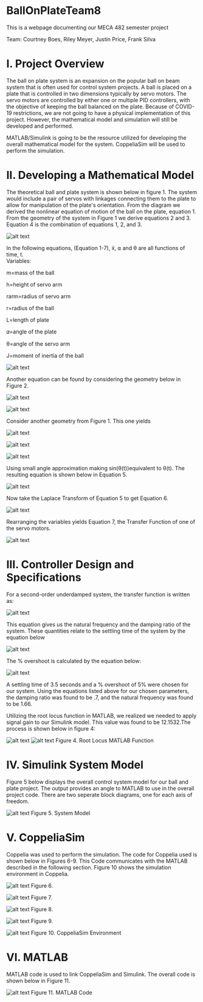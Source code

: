 # BallOnPlateTeam8
This is a webpage documenting our MECA 482 semester project

Team: Courtney Boes, Riley Meyer, Justin Price, Frank Silva
# I. Project Overview
The ball on plate system is an expansion on the popular ball on beam system that is often used for control system projects. A ball is placed on a plate that is controlled in two dimensions typically by servo motors. The servo motors are controlled by either one or multiple PID controllers, with the objective of keeping the ball balanced on the plate. Because of COVID-19 restrictions, we are not going to have a physical implementation of this project. However, the mathematical model and simulation will still be developed and performed.

MATLAB/Simulink is going to be the resource utilized for developing the overall mathematical model for the system. CoppeliaSim will be used to perform the simulation.
# II. Developing a Mathematical Model
The theoretical ball and plate system is shown below in figure 1. The system would include a pair of servos with linkages connecting them to the plate to allow for manipulation of the plate's orientation. From the diagram we derived the nonlinear equation of motion of the ball on the plate, equation 1. From the geometry of the system in Figure 1 we derive equations 2 and 3. Equation 4 is the combination of equations 1, 2, and 3.

![alt text](https://github.com/MECA-482-BallOnPlate/BallOnPlateTeam8/blob/main/figures/figure1.PNG?raw=true)

In the following equations, (Equation 1-7), ẍ, ⍺ and θ are all functions of time, t.  
Variables:

m=mass of the ball

h=height of servo arm
                  
rarm=radius of servo arm
                  
r=radius of the ball

L=length of plate
                  
𝛼=angle of the plate
                  
θ=angle of the servo arm
                  
J=moment of inertia of the ball
          
![alt text](https://github.com/MECA-482-BallOnPlate/BallOnPlateTeam8/blob/main/equations/equation1.PNG?raw=true)

Another equation can be found by considering the geometry below in Figure 2.

![alt text](https://github.com/MECA-482-BallOnPlate/BallOnPlateTeam8/blob/main/figures/figure2.PNG?raw=true)

![alt text](https://github.com/MECA-482-BallOnPlate/BallOnPlateTeam8/blob/main/equations/equation2.PNG?raw=true)

Consider another geometry from Figure 1.  This one yields 

![alt text](https://github.com/MECA-482-BallOnPlate/BallOnPlateTeam8/blob/main/figures/figure3.PNG?raw=true)

![alt text](https://github.com/MECA-482-BallOnPlate/BallOnPlateTeam8/blob/main/equations/equation3.PNG?raw=true)

![alt text](https://github.com/MECA-482-BallOnPlate/BallOnPlateTeam8/blob/main/equations/equation4.PNG?raw=true)

Using small angle approximation making sin(θ(t))equivalent to θ(t). The resulting equation is shown below in Equation 5.

![alt text](https://github.com/MECA-482-BallOnPlate/BallOnPlateTeam8/blob/main/equations/equation5.PNG?raw=true)

Now take the Laplace Transform of Equation 5 to get Equation 6.

![alt text](https://github.com/MECA-482-BallOnPlate/BallOnPlateTeam8/blob/main/equations/equation6.PNG?raw=true)

Rearranging the variables yields Equation 7, the Transfer Function of one of the servo motors.

![alt text](https://github.com/MECA-482-BallOnPlate/BallOnPlateTeam8/blob/main/equations/equation7.PNG?raw=true)

# III. Controller Design and Specifications
For a second-order underdamped system, the transfer function is written as:

![alt text](https://github.com/MECA-482-BallOnPlate/BallOnPlateTeam8/blob/main/equations/standardTF.PNG?raw=true)

This equation gives us the natural frequency and the damping ratio of the system. These quantities relate to the settling time of the system by the equation below

![alt text](https://github.com/MECA-482-BallOnPlate/BallOnPlateTeam8/blob/main/equations/settlingtime.PNG?raw=true)

The % overshoot is calculated by the equation below:

![alt text](https://github.com/MECA-482-BallOnPlate/BallOnPlateTeam8/blob/main/equations/OS.PNG?raw=true)

A settling time of 3.5 seconds and a % overshoot of 5% were chosen for our system. Using the equations listed above for our chosen parameters, the damping ratio was found to be .7, and the natural frequency was found to be 1.66.

Utilizing the root locus function in MATLAB, we realized we needed to apply signal gain to our Simulink model. This value was found to be 12.1532.The process is shown below in figure 4:

![alt text](https://github.com/MECA-482-BallOnPlate/BallOnPlateTeam8/blob/main/figures/figure4.PNG?raw=true)
![alt text](https://github.com/MECA-482-BallOnPlate/BallOnPlateTeam8/blob/main/misc.%20images/RLValues.PNG?raw=true)
Figure 4. Root Locus MATLAB Function
# IV. Simulink System Model
Figure 5 below displays the overall control system model for our ball and plate project. The output provides an angle to MATLAB to use in the overall project code. There are two seperate block diagrams, one for each axis of freedom.

![alt text](https://github.com/MECA-482-BallOnPlate/BallOnPlateTeam8/blob/main/figures/figure5.PNG?raw=true)
Figure 5. System Model

# V. CoppeliaSim
Coppelia was used to perform the simulation. The code for Coppelia used is shown below in Figures 6-9. This Code communicates with the MATLAB described in the following section. Figure 10 shows the simulation environment in Coppelia.

![alt text](https://github.com/MECA-482-BallOnPlate/BallOnPlateTeam8/blob/main/figures/figure6.PNG?raw=true)
Figure 6.

![alt text](https://github.com/MECA-482-BallOnPlate/BallOnPlateTeam8/blob/main/figures/figure7.PNG?raw=true)
Figure 7.

![alt text](https://github.com/MECA-482-BallOnPlate/BallOnPlateTeam8/blob/main/figures/figure8.PNG?raw=true)
Figure 8.

![alt text](https://github.com/MECA-482-BallOnPlate/BallOnPlateTeam8/blob/main/figures/figure9.PNG?raw=true)
Figure 9.

![alt text](https://github.com/MECA-482-BallOnPlate/BallOnPlateTeam8/blob/main/figures/figure10.PNG?raw=true)
Figure 10. CoppeliaSim Environment

# VI. MATLAB
MATLAB code is used to link CoppeliaSim and Simulink. The overall code is shown below in Figure 11.

![alt text](https://github.com/MECA-482-BallOnPlate/BallOnPlateTeam8/blob/main/figures/figure11.PNG?raw=true)
Figure 11. MATLAB Code
